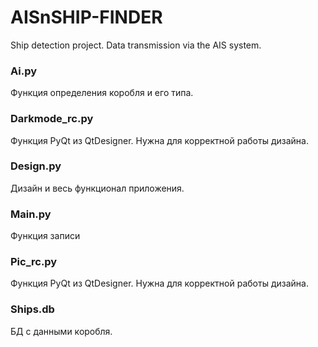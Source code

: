 # AISnSHIP-FINDER
Ship detection project. Data transmission via the AIS system.

### Ai.py
Функция определения коробля и его типа.
### Darkmode_rc.py
Функция PyQt из QtDesigner. Нужна для корректной работы дизайна.
### Design.py
Дизайн и весь функционал приложения.
### Main.py
Функция записи
### Pic_rc.py
Функция PyQt из QtDesigner. Нужна для корректной работы дизайна.
### Ships.db
БД с данными коробля.
